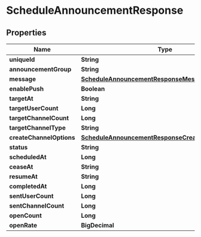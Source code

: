 

# ScheduleAnnouncementResponse


## Properties

| Name | Type | Description | Notes |
|------------ | ------------- | ------------- | -------------|
|**uniqueId** | **String** |  |  [optional] |
|**announcementGroup** | **String** |  |  [optional] |
|**message** | [**ScheduleAnnouncementResponseMessage**](ScheduleAnnouncementResponseMessage.md) |  |  [optional] |
|**enablePush** | **Boolean** |  |  [optional] |
|**targetAt** | **String** |  |  [optional] |
|**targetUserCount** | **Long** |  |  [optional] |
|**targetChannelCount** | **Long** |  |  [optional] |
|**targetChannelType** | **String** |  |  [optional] |
|**createChannelOptions** | [**ScheduleAnnouncementResponseCreateChannelOptions**](ScheduleAnnouncementResponseCreateChannelOptions.md) |  |  [optional] |
|**status** | **String** |  |  [optional] |
|**scheduledAt** | **Long** |  |  [optional] |
|**ceaseAt** | **String** |  |  [optional] |
|**resumeAt** | **String** |  |  [optional] |
|**completedAt** | **Long** |  |  [optional] |
|**sentUserCount** | **Long** |  |  [optional] |
|**sentChannelCount** | **Long** |  |  [optional] |
|**openCount** | **Long** |  |  [optional] |
|**openRate** | **BigDecimal** |  |  [optional] |



